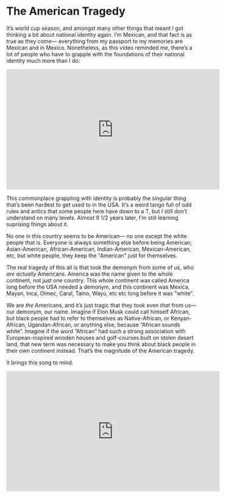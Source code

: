 # The American Tragedy

It’s world cup season, and amongst many other things that meant I got thinking a bit about national identity again. I’m Mexican, and that fact is as true as they come— everything from my passport to my memories are Mexican and in Mexico. Nonetheless, as this video reminded me, there’s a lot of people who have to grapple with the foundations of their national identity much more than I do:

<iframe width="560" height="315" src="https://www.youtube.com/embed/lfI7_r-BPX8" title="YouTube video player" frameborder="0" allow="accelerometer; autoplay; clipboard-write; encrypted-media; gyroscope; picture-in-picture" allowfullscreen></iframe>

This commonplace grappling with identity is probably the singular thing that’s been hardest to get used to in the USA. It’s a weird tango full of odd rules and antics that some people here have down to a T, but I still don’t understand on many levels. Almost 9 1/2 years later, I'm still learning suprising things about it.

No one in this country seems to be American— no one except the white people that is. Everyone is always something else before being American; Asian-American, African-American, Indian-American, Mexican-American, etc, but white people, they keep the "American" just for themselves.

The real tragedy of this all is that took the demonym from some of us, who _are actually_ Americans. America was the name given to the whole continent, not just one country. This whole continent was called America long before the USA needed a demonym, and this continent was Mexica, Mayan, Inca, Olmec, Caral, Taíno, Wayú, etc etc long before it was "white".

We are _the_ Americans, and it’s just tragic that they took even _that_ from us— our demonym, our name. Imagine if Elon Musk could call himself African, but black people had to refer to themselves as Native-African, or Kenyan-African, Ugandan-African, or anything else, because “African sounds white”. Imagine if the word “African” had such a strong association with European-inspired wooden houses and golf-courses built on stolen desert land, that new term was necessary to make you think about black people in their own continent instead. That’s the magnitude of the American tragedy.

It brings this song to mind.

<iframe width="560" height="315" src="https://www.youtube.com/embed/0ue-YP-wvsY" title="YouTube video player" frameborder="0" allow="accelerometer; autoplay; clipboard-write; encrypted-media; gyroscope; picture-in-picture" allowfullscreen></iframe>
